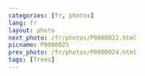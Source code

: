 ```yaml
---
categories: [fr, photos]
lang: fr
layout: photo
next_photo: /fr/photos/P0000022.html
picname: P0000025
prev_photo: /fr/photos/P0000024.html
tags: [Trees]
---
```

